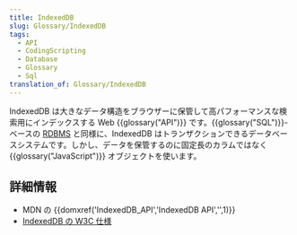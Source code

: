 ```yaml
---
title: IndexedDB
slug: Glossary/IndexedDB
tags:
  - API
  - CodingScripting
  - Database
  - Glossary
  - Sql
translation_of: Glossary/IndexedDB
---
```

IndexedDB は大きなデータ構造をブラウザーに保管して高パフォーマンスな検索用にインデックスする Web {{glossary("API")}} です。{{glossary("SQL")}}-ベースの [RDBMS](https://en.wikipedia.org/wiki/Relational_database_management_system) と同様に、IndexedDB はトランザクションできるデータベースシステムです。しかし、データを保管するのに固定長のカラムではなく {{glossary("JavaScript")}} オブジェクトを使います。

## 詳細情報

- MDN の {{domxref('IndexedDB_API','IndexedDB API','',1)}}
- [IndexedDB の W3C 仕様](http://w3c.github.io/IndexedDB/)
